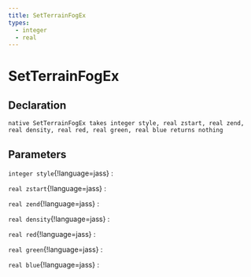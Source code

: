 ```yaml
---
title: SetTerrainFogEx
types:
  - integer
  - real
---
```


# SetTerrainFogEx

## Declaration

```jass
native SetTerrainFogEx takes integer style, real zstart, real zend, real density, real red, real green, real blue returns nothing
```

## Parameters
`integer style`{!language=jass}
: 

`real zstart`{!language=jass}
: 

`real zend`{!language=jass}
: 

`real density`{!language=jass}
: 

`real red`{!language=jass}
: 

`real green`{!language=jass}
: 

`real blue`{!language=jass}
: 
